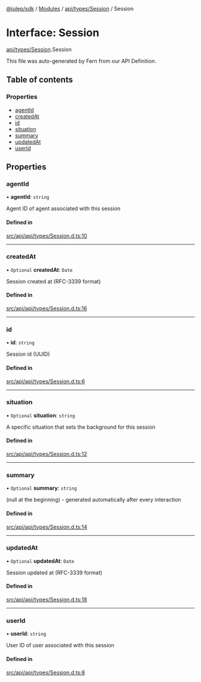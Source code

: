 [@julep/sdk](../README.md) / [Modules](../modules.md) / [api/types/Session](../modules/api_types_Session.md) / Session

# Interface: Session

[api/types/Session](../modules/api_types_Session.md).Session

This file was auto-generated by Fern from our API Definition.

## Table of contents

### Properties

- [agentId](api_types_Session.Session.md#agentid)
- [createdAt](api_types_Session.Session.md#createdat)
- [id](api_types_Session.Session.md#id)
- [situation](api_types_Session.Session.md#situation)
- [summary](api_types_Session.Session.md#summary)
- [updatedAt](api_types_Session.Session.md#updatedat)
- [userId](api_types_Session.Session.md#userid)

## Properties

### agentId

• **agentId**: `string`

Agent ID of agent associated with this session

#### Defined in

[src/api/api/types/Session.d.ts:10](https://github.com/julep-ai/samantha-monorepo/blob/9aefd53/sdks/js/src/api/api/types/Session.d.ts#L10)

___

### createdAt

• `Optional` **createdAt**: `Date`

Session created at (RFC-3339 format)

#### Defined in

[src/api/api/types/Session.d.ts:16](https://github.com/julep-ai/samantha-monorepo/blob/9aefd53/sdks/js/src/api/api/types/Session.d.ts#L16)

___

### id

• **id**: `string`

Session id (UUID)

#### Defined in

[src/api/api/types/Session.d.ts:6](https://github.com/julep-ai/samantha-monorepo/blob/9aefd53/sdks/js/src/api/api/types/Session.d.ts#L6)

___

### situation

• `Optional` **situation**: `string`

A specific situation that sets the background for this session

#### Defined in

[src/api/api/types/Session.d.ts:12](https://github.com/julep-ai/samantha-monorepo/blob/9aefd53/sdks/js/src/api/api/types/Session.d.ts#L12)

___

### summary

• `Optional` **summary**: `string`

(null at the beginning) - generated automatically after every interaction

#### Defined in

[src/api/api/types/Session.d.ts:14](https://github.com/julep-ai/samantha-monorepo/blob/9aefd53/sdks/js/src/api/api/types/Session.d.ts#L14)

___

### updatedAt

• `Optional` **updatedAt**: `Date`

Session updated at (RFC-3339 format)

#### Defined in

[src/api/api/types/Session.d.ts:18](https://github.com/julep-ai/samantha-monorepo/blob/9aefd53/sdks/js/src/api/api/types/Session.d.ts#L18)

___

### userId

• **userId**: `string`

User ID of user associated with this session

#### Defined in

[src/api/api/types/Session.d.ts:8](https://github.com/julep-ai/samantha-monorepo/blob/9aefd53/sdks/js/src/api/api/types/Session.d.ts#L8)
